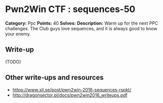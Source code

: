 # Pwn2Win CTF : sequences-50

**Category:** Ppc
**Points:** 40
**Solves:**
**Description:**
Warm up for the next PPC challenges. The Club guys love sequences, and it is always good to know your enemy.



## Write-up

(TODO)

## Other write-ups and resources

* https://www.xil.se/post/pwn2win-2016-sequences-rspkt/
* http://dragonsector.pl/docs/pwn2win2016_writeups.pdf
